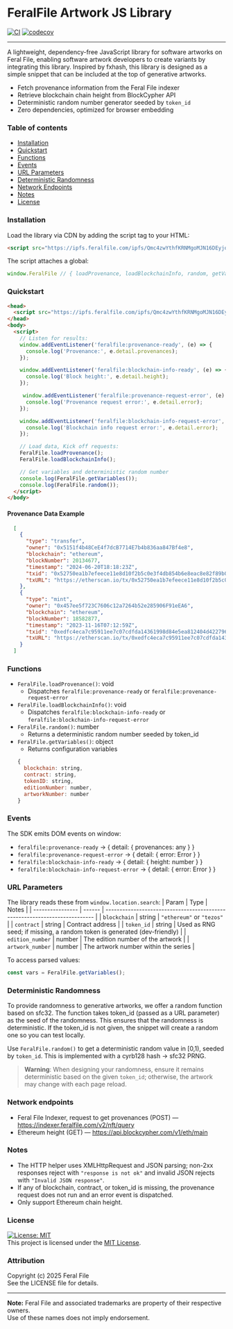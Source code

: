 # FeralFile Artwork JS Library

[![CI](https://img.shields.io/github/actions/workflow/status/feral-file/ffa-js/lint-ci.yml)](https://github.com/feral-file/ffa-js/actions/workflows/lint-ci.yml)
[![codecov](https://codecov.io/gh/feral-file/ffa-js/branch/main/graph/badge.svg)](https://codecov.io/gh/feral-file/ffa-js)

-----------------------------------
A lightweight, dependency-free JavaScript library for software artworks on Feral File, enabling software artwork developers to create variants by integrating this library.
Inspired by fxhash, this library is designed as a simple snippet that can be included at the top of generative artworks.

- Fetch provenance information from the Feral File indexer
- Retrieve blockchain chain height from BlockCypher API
- Deterministic random number generator seeded by `token_id`
- Zero dependencies, optimized for browser embedding

### Table of contents
- [Installation](#installation)
- [Quickstart](#quickstart)
- [Functions](#functions)
- [Events](#events)
- [URL Parameters](#url-parameters)
- [Deterministic Randomness](#deterministic-randomness)
- [Network Endpoints](#network-endpoints)
- [Notes](#notes)
- [License](#license)

### Installation
  Load the library via CDN by adding the script tag to your HTML:
  ```html
  <script src="https://ipfs.feralfile.com/ipfs/Qmc4zwYthfKRNMgoMJN16DEyjoxmZmjikLBzA1yVB7reDr" type="text/javascript"></script>
  ```

  The script attaches a global:
  ```js
  window.FeralFile // { loadProvenance, loadBlockchainInfo, random, getVariables }
  ```

### Quickstart
  ```html
  <head>
    <script src="https://ipfs.feralfile.com/ipfs/Qmc4zwYthfKRNMgoMJN16DEyjoxmZmjikLBzA1yVB7reDr" type="text/javascript"></script>
  </head>
  <body>
    <script>
      // Listen for results:
      window.addEventListener('feralfile:provenance-ready', (e) => {
        console.log('Provenance:', e.detail.provenances);
      });

      window.addEventListener('feralfile:blockchain-info-ready', (e) => {
        console.log('Block height:', e.detail.height);
      });

       window.addEventListener('feralfile:provenance-request-error', (e) => {
        console.log('Provenance request error:', e.detail.error);
      });

      window.addEventListener('feralfile:blockchain-info-request-error', (e) => {
        console.log('Blockchain info request error:', e.detail.error);
      });

      // Load data, Kick off requests:
      FeralFile.loadProvenance();
      FeralFile.loadBlockchainInfo();

      // Get variables and deterministic random number
      console.log(FeralFile.getVariables());
      console.log(FeralFile.random());
    </script>
  </body>
  ```

#### Provenance Data Example
```json
  [
    {
      "type": "transfer",
      "owner": "0x5151f4b48CeE4f7dcB7714E7b4b836aa847Bf4e8",
      "blockchain": "ethereum",
      "blockNumber": 20134677,
      "timestamp": "2024-06-20T18:18:23Z",
      "txid": "0x52750ea1b7efeece11e8d10f2b5c0e3f4db854b6e8eac8e82f89b03a2b39f52f",
      "txURL": "https://etherscan.io/tx/0x52750ea1b7efeece11e8d10f2b5c0e3f4db854b6e8eac8e82f89b03a2b39f52f"
    },
    {
      "type": "mint",
      "owner": "0x457ee5f723C7606c12a7264b52e285906F91eEA6",
      "blockchain": "ethereum",
      "blockNumber": 18582877,
      "timestamp": "2023-11-16T07:12:59Z",
      "txid": "0xedfc4eca7c95911ee7c07cdfda14361998d84e5ea812404d42279665c0c74cf1",
      "txURL": "https://etherscan.io/tx/0xedfc4eca7c95911ee7c07cdfda14361998d84e5ea812404d42279665c0c74cf1"
    }
  ]
```

### Functions
  - `FeralFile.loadProvenance()`: void
    - Dispatches `feralfile:provenance-ready` or `feralfile:provenance-request-error`
  - `FeralFile.loadBlockchainInfo()`: void
    - Dispatches `feralfile:blockchain-info-ready` or `feralfile:blockchain-info-request-error`
  - `FeralFile.random()`: number
    - Returns a deterministic random number seeded by token_id
  - `FeralFile.getVariables()`: object
    - Returns configuration variables
    ```js
    {
      blockchain: string,
      contract: string,
      tokenID: string,
      editionNumber: number,
      artworkNumber: number
    }
    ```

### Events
The SDK emits DOM events on window:
  - `feralfile:provenance-ready` → { detail: { provenances: any } }
  - `feralfile:provenance-request-error` → { detail: { error: Error } }
  - `feralfile:blockchain-info-ready` → { detail: { height: number } }
  - `feralfile:blockchain-info-request-error` → { detail: { error: Error } }

### URL Parameters
The library reads these from `window.location.search`:
| Param            | Type   | Notes                                                                      |
| ---------------- | ------ | -------------------------------------------------------------------------- |
| `blockchain`     | string | `"ethereum"` or `"tezos"`                           |
| `contract`       | string | Contract address                                                |
| `token_id`       | string | Used as RNG seed; if missing, a random token is generated (dev-friendly)   |
| `edition_number` | number | The edition number of the artwork                                                   |
| `artwork_number` | number | The artwork number within the series                                         |

To access parsed values:
```js
const vars = FeralFile.getVariables();
```

### Deterministic Randomness
To provide randomness to generative artworks, we offer a random function based on sfc32. The function takes token_id (passed as a URL parameter) as the seed of the randomness. This ensures that the randomness is deterministic. If the token_id is not given, the snippet will create a random one so you can test locally.

Use `FeralFile.random()` to get a deterministic random value in [0,1), seeded by `token_id`. This is implemented with a cyrb128 hash → sfc32 PRNG.

> **Warning**: When designing your randomness, ensure it remains deterministic based on the given `token_id`; otherwise, the artwork may change with each page reload.

### Network endpoints
- Feral File Indexer, request to get provenances (POST) — https://indexer.feralfile.com/v2/nft/query
- Ethereum height (GET) — https://api.blockcypher.com/v1/eth/main

### Notes
- The HTTP helper uses XMLHttpRequest and JSON parsing; non-2xx responses reject with `"response is not ok"` and invalid JSON rejects with `"Invalid JSON response"`. 
- If any of blockchain, contract, or token_id is missing, the provenance request does not run and an error event is dispatched. 
- Only support Ethereum chain height.

### License

[![License: MIT](https://img.shields.io/badge/License-MIT-yellow.svg)](./LICENSE)  
This project is licensed under the [MIT License](./LICENSE).

### Attribution

Copyright (c) 2025 Feral File  
See the LICENSE file for details.

---

**Note:** Feral File and associated trademarks are property of their respective owners.  
Use of these names does not imply endorsement.